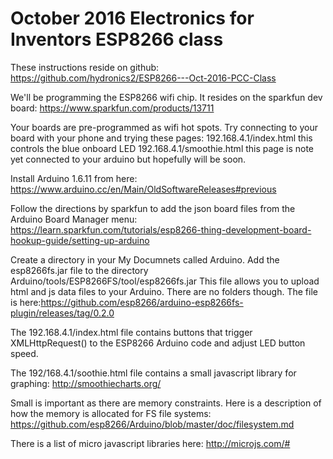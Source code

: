 # October 2016 Electronics for Inventors ESP8266 class

These instructions reside on github: https://github.com/hydronics2/ESP8266---Oct-2016-PCC-Class

We'll be programming the ESP8266 wifi chip.  It resides on the sparkfun dev board: https://www.sparkfun.com/products/13711

Your boards are pre-programmed as wifi hot spots. Try connecting to your board with your phone and trying these pages:
192.168.4.1/index.html  this controls the blue onboard LED
192.168.4.1/smoothie.html  this page is note yet connected to your arduino but hopefully will be soon.

Install Arduino 1.6.11 from here: https://www.arduino.cc/en/Main/OldSoftwareReleases#previous

Follow the directions by sparkfun to add the json board files from the Arduino Board Manager menu: https://learn.sparkfun.com/tutorials/esp8266-thing-development-board-hookup-guide/setting-up-arduino

Create a directory in your My Documnets called Arduino.  Add the esp8266fs.jar file to the directory Arduino/tools/ESP8266FS/tool/esp8266fs.jar
This file allows you to upload html and js data files to your Arduino. There are no folders though. The file is here:https://github.com/esp8266/arduino-esp8266fs-plugin/releases/tag/0.2.0


The 192.168.4.1/index.html file contains buttons that trigger XMLHttpRequest() to the ESP8266 Arduino code and adjust LED button speed. 

The 192/168.4.1/soothie.html file contains a small javascript library for graphing: http://smoothiecharts.org/

Small is important as there are memory constraints. Here is a description of how the memory is allocated for FS file systems: https://github.com/esp8266/Arduino/blob/master/doc/filesystem.md

There is a list of micro javascript libraries here: http://microjs.com/#
